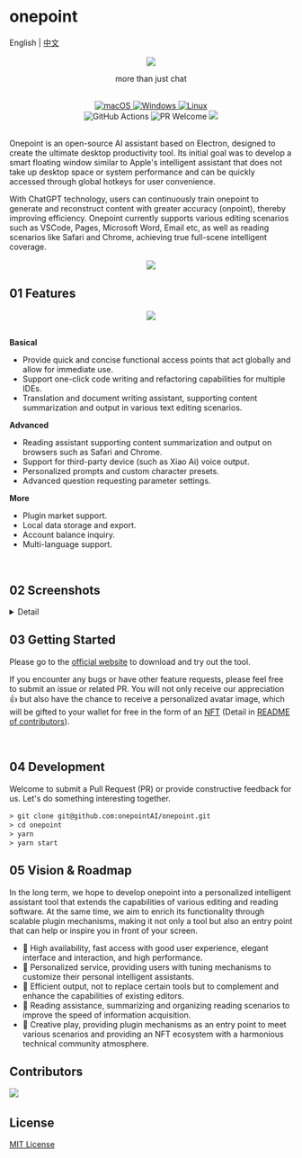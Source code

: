 # onepoint

<p>
     English | <a href="README-CN.md">中文</a>
</p>

<div align= "center">
     <img align="center" width=300 src="https://raw.githubusercontent.com/onepointAI/onepoint/main/assets/banner/brand01.png" />    
     <p></p>
     <p>
          more than just chat
      </p>
</div>

<div align=center>
  <br/>
  <div>
    <a href="https://github.com/onepointAI/onepoint/releases/latest">
      <img alt="macOS" src="https://img.shields.io/badge/-macOS-black?style=flat-square&logo=apple&logoColor=white" />
    </a>
    <a href="https://github.com/onepointAI/onepoint/releases/latest">
      <img alt="Windows" src="https://img.shields.io/badge/-Windows-blue?style=flat-square&logo=windows&logoColor=white" />
    </a>
    <a href="https://github.com/onepointAI/onepointreleases/latest">
      <img alt="Linux" src="https://img.shields.io/badge/-Linux-yellow?style=flat-square&logo=linux&logoColor=white" />
    </a>
  </div>
  <div>
    <img alt="GitHub Actions" src="https://github.com/onepointAI/onepoint/actions/workflows/ci.yaml/badge.svg?branch=main" />
    <img alt="PR Welcome" src="https://img.shields.io/badge/PRs-welcome-brightgreen.svg" />
    <img src="https://img.shields.io/github/license/onepointAI/onepoint?style=flat-square" />
  </div>
   <br/>
</div>

Onepoint is an open-source AI assistant based on Electron, designed to create the ultimate desktop productivity tool. Its initial goal was to develop a smart floating window similar to Apple's intelligent assistant that does not take up desktop space or system performance and can be quickly accessed through global hotkeys for user convenience.

With ChatGPT technology, users can continuously train onepoint to generate and reconstruct content with greater accuracy (onpoint), thereby improving efficiency. Onepoint currently supports various editing scenarios such as VSCode, Pages, Microsoft Word, Email etc, as well as reading scenarios like Safari and Chrome, achieving true full-scene intelligent coverage.

 <div align=center>
     <img align="center" width=900 src="https://raw.githubusercontent.com/onepointAI/onepoint/main/assets/banner/bar.png" />
     <br/>
</div>
 
## 01 Features

<div align=center>
     <img align="center" src="https://raw.githubusercontent.com/onepointAI/onepoint/main/assets/banner/demo.gif" />
</div>
<br/>

**Basical**

- Provide quick and concise functional access points that act globally and allow for immediate use.
- Support one-click code writing and refactoring capabilities for multiple IDEs.
- Translation and document writing assistant, supporting content summarization and output in various text editing scenarios.

**Advanced**

- Reading assistant supporting content summarization and output on browsers such as Safari and Chrome.
- Support for third-party device (such as Xiao Ai) voice output.
- Personalized prompts and custom character presets.
- Advanced question requesting parameter settings.

**More**

- Plugin market support.
- Local data storage and export.
- Account balance inquiry.
- Multi-language support.

 <br/>

 ## 02 Screenshots


<details>
<summary>Detail</summary>
<img src='./assets/screenshot/chat.png' />
<img src='./assets/screenshot/code.png' />
<img src='./assets/screenshot/console.png' />
<img src='./assets/screenshot/plugin.png' />
<img src='./assets/screenshot/setting.png' />
<img src='./assets/screenshot/account.png' />
<img src='./assets/screenshot/prompts.png' />
</details>
 
## 03 Getting Started

Please go to the [official website](https://www.1ptai.com/) to download and try out the tool.

If you encounter any bugs or have other feature requests, please feel free to submit an issue or related PR. You will not only receive our appreciation 👍 but also have the chance to receive a personalized avatar image, which will be gifted to your wallet for free in the form of an [NFT](https://opensea.io/zh-CN/collection/onepointai-collection) (Detail in [README of contributors](https://github.com/onepointAI/onepoint/issues/5)).

 <br/>

## 04 Development

Welcome to submit a Pull Request (PR) or provide constructive feedback for us. Let's do something interesting together.

```
> git clone git@github.com:onepointAI/onepoint.git
> cd onepoint
> yarn
> yarn start
```

## 05 Vision & Roadmap

In the long term, we hope to develop onepoint into a personalized intelligent assistant tool that extends the capabilities of various editing and reading software. At the same time, we aim to enrich its functionality through scalable plugin mechanisms, making it not only a tool but also an entry point that can help or inspire you in front of your screen.

- 🚗 High availability, fast access with good user experience, elegant interface and interaction, and high performance.
- 🤖️ Personalized service, providing users with tuning mechanisms to customize their personal intelligent assistants.
- 🔧 Efficient output, not to replace certain tools but to complement and enhance the capabilities of existing editors.
- 📖 Reading assistance, summarizing and organizing reading scenarios to improve the speed of information acquisition.
- 🎈 Creative play, providing plugin mechanisms as an entry point to meet various scenarios and providing an NFT ecosystem with a harmonious technical community atmosphere.

## Contributors

<a href="https://github.com/onepointAI/onepoint/graphs/contributors">
  <img src="https://contrib.rocks/image?repo=onepointAI/onepoint" />
</a>

## License

[MIT License](./LICENSE)

